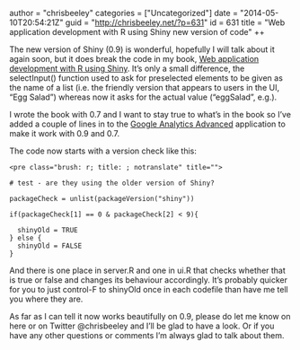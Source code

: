 author = "chrisbeeley"
categories = ["Uncategorized"]
date = "2014-05-10T20:54:21Z"
guid = "http://chrisbeeley.net/?p=631"
id = 631
title = "Web application development with R using Shiny new version of code"
++ 

The new version of Shiny (0.9) is wonderful, hopefully I will talk about it again soon, but it does break the code in my book, [Web application development with R using Shiny](http://www.packtpub.com/web-application-development-with-r-using-shiny/book). It’s only a small difference, the selectInput() function used to ask for preselected elements to be given as the name of a list (i.e. the friendly version that appears to users in the UI, “Egg Salad”) whereas now it asks for the actual value (“eggSalad”, e.g.).

I wrote the book with 0.7 and I want to stay true to what’s in the book so I’ve added a couple of lines in to the [Google Analytics Advanced](https://github.com/ChrisBeeley/GoogleAnalyticsAdvanced) application to make it work with 0.9 and 0.7.

The code now starts with a version check like this:

```
<pre class="brush: r; title: ; notranslate" title="">

# test - are they using the older version of Shiny?

packageCheck = unlist(packageVersion("shiny"))

if(packageCheck[1] == 0 & packageCheck[2] < 9){
  
  shinyOld = TRUE
} else {
  shinyOld = FALSE
}

```

And there is one place in server.R and one in ui.R that checks whether that is true or false and changes its behaviour accordingly. It’s probably quicker for you to just control-F to shinyOld once in each codefile than have me tell you where they are.

As far as I can tell it now works beautifully on 0.9, please do let me know on here or on Twitter @chrisbeeley and I’ll be glad to have a look. Or if you have any other questions or comments I’m always glad to talk about them.